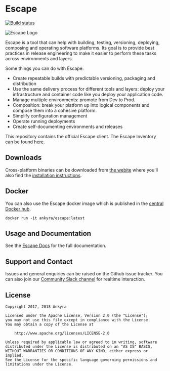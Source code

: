 # Escape 

[![Build status](https://circleci.com/gh/ankyra/escape.svg?style=shield&circle-token=2f7f6d97a01eefe7b3d1967ce11bb183034c963d)](https://circleci.com/gh/ankyra/escape) 

![Escape Logo](/header.png)

Escape is a tool that can help with building, testing, versioning, deploying,
composing and operating software platforms. Its goal is to provide best
practices in release engineering to make it easier to perform these tasks
across environments and layers. 

Some things you can do with Escape:

* Create repeatable builds with predictable versioning, packaging and distribution 
* Use the same delivery process for different tools and layers: deploy your
  infrastructure and container code like you deploy your application code.
* Manage multiple environments: promote from Dev to Prod.
* Composition: break your platform up into logical components and compose them
  into a cohesive platform.
* Simplify configuration management
* Operate running deployments
* Create self-documenting environments and releases

This repository contains the official Escape client. The Escape Inventory can
be found [here](https://github.com/ankyra/escape-inventory).

## Downloads

Cross-platform binaries can be downloaded from [the
webite](https://escape.ankyra.io/downloads/) where you'll also find the
[installation
instructions](https://escape.ankyra.io/docs/escape-installation/).

## Docker

You can also use the Escape docker image which is published in the [central
Docker hub](https://hub.docker.com/r/ankyra/escape/).

`docker run -it ankyra/escape:latest`

## Usage and Documentation

See the [Escape Docs](https://escape.ankyra.io/docs/) for the full documentation.

## Support and Contact

Issues and general enquiries can be raised on the Github issue tracker. 
You can also join our [Community Slack
channel](https://join.slack.com/t/ankyra-escape/shared_invite/enQtMzI4NDU4NDUwMDk2LTYwNjQ5Nzc1ZThlYTEyMjJkMTYzMDMxNzkxYzg0ZTE3ZjNlNWM2MmExNWFlYzU1NTQ2MTM2NjVlMGI0NjhhMmY)
for realtime interaction.

## License

```
Copyright 2017, 2018 Ankyra

Licensed under the Apache License, Version 2.0 (the "License");
you may not use this file except in compliance with the License.
You may obtain a copy of the License at

    http://www.apache.org/licenses/LICENSE-2.0

Unless required by applicable law or agreed to in writing, software
distributed under the License is distributed on an "AS IS" BASIS,
WITHOUT WARRANTIES OR CONDITIONS OF ANY KIND, either express or implied.
See the License for the specific language governing permissions and
limitations under the License.
```
